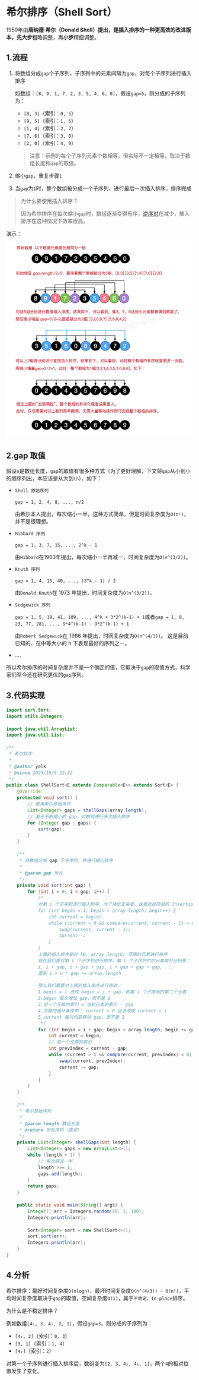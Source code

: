 # 希尔排序（Shell Sort）

1959年由**唐纳德·希尔（Donald Shell）**提出，是插入排序的一种更高效的改进版本，先**大步**粗略调整，再**小步**精细调整。

## 1.流程

1. 将数组分成`gap`个子序列，子序列中的元素间隔为`gap`，对每个子序列进行插入排序
   
   如数组：`[8, 9, 1, 7, 2, 3, 5, 4, 6, 0]`，假设`gap=5`，则分成的子序列为：
    - `[8, 3]`（索引：`0, 5`）
    - `[9, 5]`（索引：`1, 6`）
    - `[1, 4]`（索引：`2, 7`）
    - `[7, 6]`（索引：`3, 8`）
    - `[2, 0]`（索引：`4, 9`）
  
   > 注意：示例的每个子序列元素个数相等，但实际不一定相等，取决于数组长度和`gap`的取值。

2. 缩小`gap`，重复步骤`1`
3. 当`gap`为`1`时，整个数组被分成一个子序列，进行最后一次插入排序，排序完成

> 为什么要使用插入排序？
>
> 因为希尔排序在每次缩小`gap`时，数组逐渐变得有序，[逆序对](../insertion/#_3-1-逆序对-inversion-pair)在减少，插入排序在这种情况下效率很高。

演示：

![](./imgs/1.png)

## 2.gap 取值

假设`n`是数组长度，`gap`的取值有很多种方式（为了更好理解，下文将`gap`从小到小的顺序列出，本应该是从大到小），如下：

- `Shell 原始序列`
  
  `gap = 1, 2, 4, 8, ..., n/2`
  
  由希尔本人提出，每次缩小一半，这种方式简单，但是时间复杂度为`O(n²)`，并不是很理想。

- `Hibbard 序列`
  
  `gap = 1, 3, 7, 15, ..., 2^k - 1`
  
  由`Hibbard`在1963年提出，每次缩小一半再减一，时间复杂度为`O(n^(3/2))`。

- `Knuth 序列`
  
  `gap = 1, 4, 13, 40, ..., (3^k - 1) / 2`
  
  由`Donald Knuth`在 1973 年提出，时间复杂度为`O(n^(3/2))`。

- `Sedgewick 序列`
  
  `gap = 1, 5, 19, 41, 109, ..., 4^k + 3*2^(k-1) + 1`或者`gap = 1, 8, 23, 77, 281, ..., 9*4^(k-1) - 9*2^(k-1) + 1`
  
  由`Robert Sedgewick`在 1986 年提出，时间复杂度为`O(n^(4/3))`。
  这是目前已知的、在中等大小的 n 下表现最好的序列之一。

- ....

所以希尔排序的时间复杂度并不是一个确定的值，它取决于`gap`的取值方式，科学家们至今还在研究更优的`gap`序列。

## 3.代码实现

```java
import sort.Sort;
import utils.Integers;

import java.util.ArrayList;
import java.util.List;

/**
 * 希尔排序
 *
 * @author yolk
 * @since 2025/10/9 22:32
 */
public class ShellSort<E extends Comparable<E>> extends Sort<E> {
    @Override
    protected void sort() {
        // 使用希尔原始序列
        List<Integer> gaps = shellGaps(array.length);
        // 基于不断缩小的 gap，对数组进行多次插入排序
        for (Integer gap : gaps) {
            sort(gap);
        }
    }

    /**
     * 将数组分成 gap 个子序列，并进行插入排序
     *
     * @param gap 步长
     */
    private void sort(int gap) {
        for (int i = 0; i < gap; i++) {
            /*
            对第 i 个子序列进行插入排序，为了降低复杂度，这里选择简单的 InsertionSort1 的实现
            for (int begin = 1; begin < array.length; begin++) {
                int current = begin;
                while (current > 0 && compare(current, current - 1) < 0) {
                    swap(current, current - 1);
                    current--;
                }
            }
            上面的插入排序是对 [0, array.length) 范围的元素进行排序
            现在我们要对第 i 个子序列进行排序，第 i 个子序列中的元素索引分别是：
            i, i + gap, i + gap + gap, i + gap + gap + gap, ...
            直到 i + n * gap >= array.length

            那么我们需要对上面的插入排序进行修改：
            1.begin = 1 改成 begin = i + gap，即第 i 个子序列的第二个元素
            2.begin 每次增加 gap，而不是 1
            3.前一个元素的索引 = 当前元素的索引 - gap
            4.交换的循环条件中： current > 0 应该改成 current > i
            5.current 每次向前移动 gap，而不是 1
             */
            for (int begin = i + gap; begin < array.length; begin += gap) {
                int current = begin;
                // 前一个元素的索引
                int prevIndex = current - gap;
                while (current > i && compare(current, prevIndex) < 0) {
                    swap(current, prevIndex);
                    current -= gap;
                }
            }
        }
    }

    /**
     * 希尔原始序列
     *
     * @param length 数组长度
     * @return 步长序列（递减）
     */
    private List<Integer> shellGaps(int length) {
        List<Integer> gaps = new ArrayList<>();
        while (length > 1) {
            // 每次缩减一半
            length >>= 1;
            gaps.add(length);
        }
        return gaps;
    }

    public static void main(String[] args) {
        Integer[] arr = Integers.random(10, 1, 100);
        Integers.println(arr);

        Sort<Integer> sort = new ShellSort<>();
        sort.sort(arr);
        Integers.println(arr);
    }
}
```

## 4.分析

希尔排序：最好时间复杂度`O(nlogn)`，最坏时间复杂度`O(n^(4/3)) ~ O(n²)`，平均时间复杂度取决于`gap`的取值，空间复杂度`O(1)`，属于`不稳定、In-place`排序。

为什么是不稳定排序？

例如数组`[4₁, 3, 4₂, 2, 1]`，假设`gap=3`，则分成的子序列为：

- `[4₁, 2]`（索引：`0, 3`）
- `[3, 1]`（索引：`1, 4`）
- `[4₂]`（索引：`2`）
  
对第一个子序列进行插入排序后，数组变为`[2, 3, 4₂, 4₁, 1]`，两个`4`的相对位置发生了变化。
